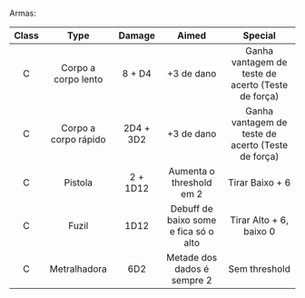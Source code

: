Armas:

| Class |         Type         |  Damage   |                 Aimed                 |                      Special                       |
| :---: | :------------------: | :-------: | :-----------------------------------: | :------------------------------------------------: |
|   C   | Corpo a corpo lento  |  8 + D4   |              +3 de dano               | Ganha vantagem de teste de acerto (Teste de força) |
|   C   | Corpo a corpo rápido | 2D4 + 3D2 |              +3 de dano               | Ganha vantagem de teste de acerto (Teste de força) |
|   C   |       Pistola        | 2 + 1D12  |       Aumenta o threshold em 2        |                  Tirar Baixo + 6                   |
|   C   |        Fuzil         |   1D12    | Debuff de baixo some e fica só o alto |              Tirar Alto + 6, baixo 0               |
|   C   |     Metralhadora     |    6D2    |      Metade dos dados é sempre 2      |                   Sem threshold                    |
